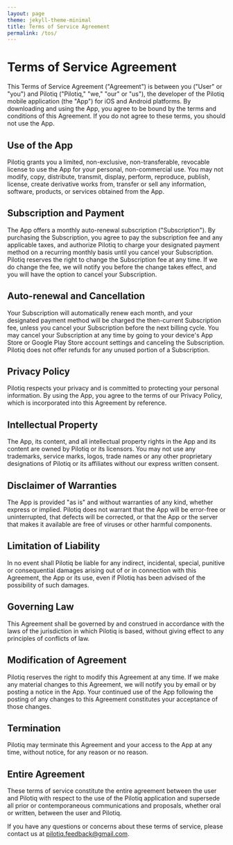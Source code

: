 ```yaml
---
layout: page
theme: jekyll-theme-minimal
title: Terms of Service Agreement
permalink: /tos/
---
```


# Terms of Service Agreement

This Terms of Service Agreement ("Agreement") is between you ("User" or "you") and Pilotiq ("Pilotiq," "we," "our" or "us"), the developer of the Pilotiq mobile application (the "App") for iOS and Android platforms. By downloading and using the App, you agree to be bound by the terms and conditions of this Agreement. If you do not agree to these terms, you should not use the App.

## Use of the App

Pilotiq grants you a limited, non-exclusive, non-transferable, revocable license to use the App for your personal, non-commercial use. You may not modify, copy, distribute, transmit, display, perform, reproduce, publish, license, create derivative works from, transfer or sell any information, software, products, or services obtained from the App.

## Subscription and Payment

The App offers a monthly auto-renewal subscription ("Subscription"). By purchasing the Subscription, you agree to pay the subscription fee and any applicable taxes, and authorize Pilotiq to charge your designated payment method on a recurring monthly basis until you cancel your Subscription. Pilotiq reserves the right to change the Subscription fee at any time. If we do change the fee, we will notify you before the change takes effect, and you will have the option to cancel your Subscription.

## Auto-renewal and Cancellation

Your Subscription will automatically renew each month, and your designated payment method will be charged the then-current Subscription fee, unless you cancel your Subscription before the next billing cycle. You may cancel your Subscription at any time by going to your device's App Store or Google Play Store account settings and canceling the Subscription. Pilotiq does not offer refunds for any unused portion of a Subscription.

## Privacy Policy

Pilotiq respects your privacy and is committed to protecting your personal information. By using the App, you agree to the terms of our Privacy Policy, which is incorporated into this Agreement by reference.

## Intellectual Property

The App, its content, and all intellectual property rights in the App and its content are owned by Pilotiq or its licensors. You may not use any trademarks, service marks, logos, trade names or any other proprietary designations of Pilotiq or its affiliates without our express written consent.

## Disclaimer of Warranties

The App is provided "as is" and without warranties of any kind, whether express or implied. Pilotiq does not warrant that the App will be error-free or uninterrupted, that defects will be corrected, or that the App or the server that makes it available are free of viruses or other harmful components.

## Limitation of Liability

In no event shall Pilotiq be liable for any indirect, incidental, special, punitive or consequential damages arising out of or in connection with this Agreement, the App or its use, even if Pilotiq has been advised of the possibility of such damages.

## Governing Law

This Agreement shall be governed by and construed in accordance with the laws of the jurisdiction in which Pilotiq is based, without giving effect to any principles of conflicts of law.

## Modification of Agreement

Pilotiq reserves the right to modify this Agreement at any time. If we make any material changes to this Agreement, we will notify you by email or by posting a notice in the App. Your continued use of the App following the posting of any changes to this Agreement constitutes your acceptance of those changes.

## Termination

Pilotiq may terminate this Agreement and your access to the App at any time, without notice, for any reason or no reason.

## Entire Agreement

These terms of service constitute the entire agreement between the user and Pilotiq with respect to the use of the Pilotiq application and supersede all prior or contemporaneous communications and proposals, whether oral or written, between the user and Pilotiq.

If you have any questions or concerns about these terms of service, please contact us at pilotiq.feedback@gmail.com.

